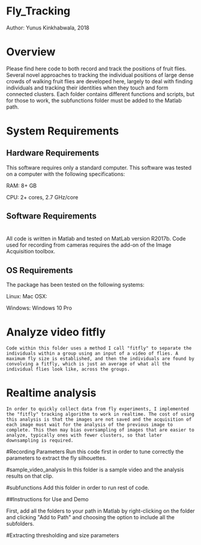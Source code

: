 # Fly_Tracking
Author: Yunus Kinkhabwala, 2018

# Overview
Please find here code to both record and track the positions of fruit flies. Several novel approaches to tracking the individual positions of large dense crowds of walking fruit flies are developed here, largely to deal with finding individuals and tracking their identities when they touch and form connected clusters. Each folder contains different functions and scripts, but for those to work, the subfunctions folder must be added to the Matlab path.

# System Requirements



## Hardware Requirements


This software requires only a standard computer. This software was tested on a computer with the following specifications:


RAM: 8+ GB  

CPU: 2+ cores, 2.7 GHz/core




## Software Requirements

#

All code is written in Matlab and tested on MatLab version R2017b. Code used for recording from cameras requires the add-on of the Image Acquisition toolbox. 

## OS Requirements



The package has been tested on the following systems:


Linux: 
Mac OSX:  

Windows: Windows 10 Pro

# Analyze video fitfly
	Code within this folder uses a method I call "fitfly" to separate the individuals within a group using an input of a video of flies. A maximum fly size is established, and then the individuals are found by convolving a fitfly, which is just an average of what all the individual flies look like, across the groups. 

# Realtime analysis
	In order to quickly collect data from fly experiments, I implemented the "fitfly" tracking algorithm to work in realtime. The cost of using this analysis is that the images are not saved and the acquisition of each image must wait for the analysis of the previous image to complete. This then may bias oversampling of images that are easier to analyze, typically ones with fewer clusters, so that later downsampling is required. 

#Recording Parameters
	Run this code first in order to tune correctly the parameters to extract the fly silhouettes.

#sample_video_analysis
	In this folder is a sample video and the analysis results on that clip.

#subfunctions
	Add this folder in order to run rest of code.

##Instructions for Use and Demo

First, add all the folders to your path in Matlab by right-clicking on the folder and clicking "Add to Path" and choosing the option to include all the subfolders.

#Extracting thresholding and size parameters



